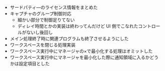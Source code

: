 * サードパティ―のライセンス情報をまとめた
* キャプチャのグループ制御対応
    * 細かい部分で制御足りてない
    * ディレイ時間とかの実装は終わってんだけど UI 側でこなれたコントロールがないし後回し
* メイン処理終了時に関連プログラムも終了させるようにした
* ワークスペースを閉じる処理実装
* ワークスペース実行中にマネージャの×で最小化する処理はオミットした
* ワークスペース実行中にマネージャを最小化した際に通知領域に入るかどうかは設定項目とした
